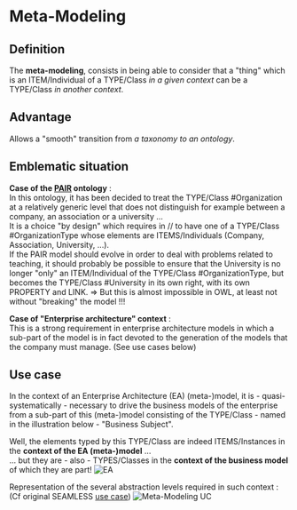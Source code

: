 Meta-Modeling
==

Definition
-
The __meta-modeling__, consists in being able to consider that a "thing" which is an ITEM/Individual of a TYPE/Class _in a given context_ can be a TYPE/Class _in another context_.  

Advantage
-
Allows a "smooth" transition from _a taxonomy to an ontology_.

Emblematic situation
-
__Case of the <a href="http://virtual-assembly.org/ontologies/pair/index-fr.html">PAIR</a> ontology__ :   
In this ontology, it has been decided to treat the TYPE/Class #Organization at a relatively generic level that does not distinguish for example between a company, an association or a university ...  
It is a choice "by design" which requires in // to have one of a TYPE/Class #OrganizationType whose elements are ITEMS/Individuals (Company, Association, University, ...).  
If the PAIR model should evolve in order to deal with problems related to teaching, it should probably be possible to ensure that the University is no longer "only" an ITEM/Individual of the TYPE/Class #OrganizationType, but becomes the TYPE/Class #University in its own right, with its own PROPERTY and LINK.
=> But this is almost impossible in OWL, at least not without "breaking" the model !!!

__Case of "Enterprise architecture" context__ :   
This is a strong requirement in enterprise architecture models in which a sub-part of the model is in fact devoted to the generation of the models that the company must manage. (See use cases below)

Use case
-
In the context of an Enterprise Architecture (EA) (meta-)model, it is - quasi-systematically - necessary to drive the business models of the enterprise from a sub-part of this (meta-)model consisting of the TYPE/Class - named in the illustration below - "Business Subject".

Well, the elements typed by this TYPE/Class are indeed ITEMS/Instances in the __context of the EA (meta-)model__ ...   
... but they are - also - TYPES/Classes in the __context of the business model__ of which they are part!
![EA](https://github.com/iPlumb3r/KeQuarks/blob/master/images/Meta-Modeling_EA.png)

Representation of the several abstraction levels required in such context :    
(Cf original SEAMLESS <a href="https://github.com/iPlumb3r/SEAMLESS/blob/master/0_UseCases/ReadMe.md">use case</a>) 
![Meta-Modeling UC](https://github.com/iPlumb3r/SEAMLESS/blob/master/Images/UC_Meta-Modeling_2020-04-03.jpg)

